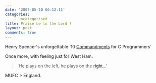 ```yaml
---
date: '2007-05-10 06:12:11'
categories:
    - uncategorised
title: Praise be to the Lord !
layout: post
comments: true
---
```

Henry Spencer's unforgettable ‘10
[Commandments](http://www.lysator.liu.se/c/ten-commandments.html) for C
Programmers'

Once more, with feeling just for West Ham.
> 'He plays on the left, he plays on the
> [right](http://andrewsherman.blogspot.com/2007/04/new-ronaldo-song.html)...'

MUFC \> England.

